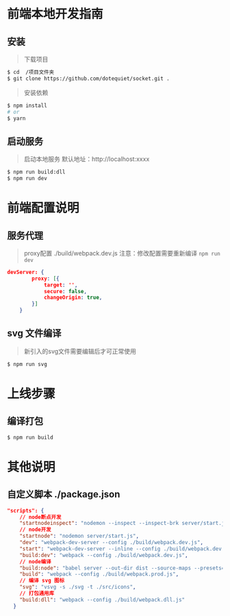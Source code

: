 # 前端本地开发指南

## 安装

> 下载项目

```sh
$ cd  /项目文件夹
$ git clone https://github.com/dotequiet/socket.git .
```


> 安装依赖

```sh
$ npm install
# or
$ yarn
```

## 启动服务

> 启动本地服务 默认地址：http://localhost:xxxx

```sh
$ npm run build:dll
$ npm run dev
```



# 前端配置说明

## 服务代理

> proxy配置  ./build/webpack.dev.js  注意：修改配置需要重新编译 `npm run dev`

```json
devServer: {
        proxy: [{
            target: '',
            secure: false,
            changeOrigin: true,
        }]
    }
```

## svg 文件编译

> 新引入的svg文件需要编辑后才可正常使用

```sh
$ npm run svg
```



# 上线步骤

## 编译打包

```sh
$ npm run build
```



# 其他说明

## 自定义脚本 ./package.json

```json
"scripts": {
    // node断点开发
    "startnodeinspect": "nodemon --inspect --inspect-brk server/start.js",
    // node开发
    "startnode": "nodemon server/start.js",
    "dev": "webpack-dev-server --config ./build/webpack.dev.js",
    "start": "webpack-dev-server --inline --config ./build/webpack.dev.js --progress --colors",
    "build:dev": "webpack --config ./build/webpack.dev.js",
    // node编译
    "build:node": "babel server --out-dir dist --source-maps --presets=@babel/env",
    "build": "webpack --config ./build/webpack.prod.js",
    // 编译 svg 图标
    "svg": "vsvg -s ./svg -t ./src/icons",
    // 打包通用库
    "build:dll": "webpack --config ./build/webpack.dll.js"
  }
```
